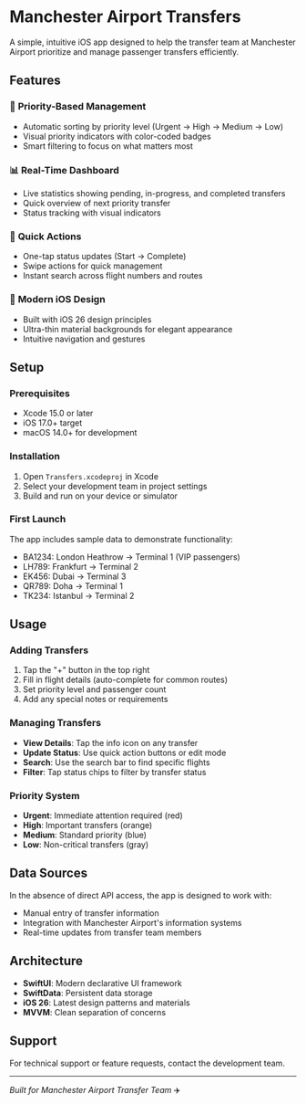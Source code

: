 # Manchester Airport Transfers

A simple, intuitive iOS app designed to help the transfer team at Manchester Airport prioritize and manage passenger transfers efficiently.

## Features

### 🎯 **Priority-Based Management**
- Automatic sorting by priority level (Urgent → High → Medium → Low)
- Visual priority indicators with color-coded badges
- Smart filtering to focus on what matters most

### 📊 **Real-Time Dashboard**
- Live statistics showing pending, in-progress, and completed transfers
- Quick overview of next priority transfer
- Status tracking with visual indicators

### 🚀 **Quick Actions**
- One-tap status updates (Start → Complete)
- Swipe actions for quick management
- Instant search across flight numbers and routes

### 📱 **Modern iOS Design**
- Built with iOS 26 design principles
- Ultra-thin material backgrounds for elegant appearance
- Intuitive navigation and gestures

## Setup

### Prerequisites
- Xcode 15.0 or later
- iOS 17.0+ target
- macOS 14.0+ for development

### Installation
1. Open `Transfers.xcodeproj` in Xcode
2. Select your development team in project settings
3. Build and run on your device or simulator

### First Launch
The app includes sample data to demonstrate functionality:
- BA1234: London Heathrow → Terminal 1 (VIP passengers)
- LH789: Frankfurt → Terminal 2
- EK456: Dubai → Terminal 3
- QR789: Doha → Terminal 1
- TK234: Istanbul → Terminal 2

## Usage

### Adding Transfers
1. Tap the "+" button in the top right
2. Fill in flight details (auto-complete for common routes)
3. Set priority level and passenger count
4. Add any special notes or requirements

### Managing Transfers
- **View Details**: Tap the info icon on any transfer
- **Update Status**: Use quick action buttons or edit mode
- **Search**: Use the search bar to find specific flights
- **Filter**: Tap status chips to filter by transfer status

### Priority System
- **Urgent**: Immediate attention required (red)
- **High**: Important transfers (orange)
- **Medium**: Standard priority (blue)
- **Low**: Non-critical transfers (gray)

## Data Sources

In the absence of direct API access, the app is designed to work with:
- Manual entry of transfer information
- Integration with Manchester Airport's information systems
- Real-time updates from transfer team members

## Architecture

- **SwiftUI**: Modern declarative UI framework
- **SwiftData**: Persistent data storage
- **iOS 26**: Latest design patterns and materials
- **MVVM**: Clean separation of concerns

## Support

For technical support or feature requests, contact the development team.

---

*Built for Manchester Airport Transfer Team* ✈️ 